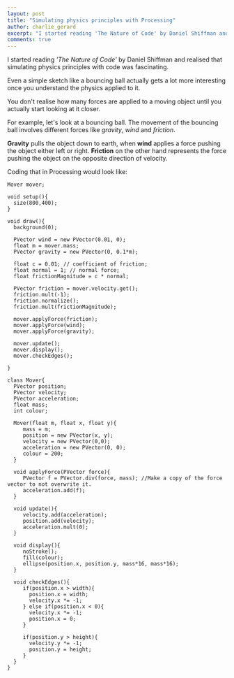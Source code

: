 ```yaml
---
layout: post
title: "Simulating physics principles with Processing"
author: charlie_gerard
excerpt: "I started reading 'The Nature of Code' by Daniel Shiffman and realised that simulating physics principles with code was fascinating..."
comments: true
---
```


I started reading *'The Nature of Code'* by Daniel Shiffman and realised that simulating physics principles with code was fascinating.

Even a simple sketch like a bouncing ball actually gets a lot more interesting once you understand the physics applied to it.

You don't realise how many forces are applied to a moving object until you actually start looking at it closer.

For example, let's look at a bouncing ball. The movement of the bouncing ball involves different forces like *gravity*, *wind* and *friction*.

**Gravity** pulls the object down to earth, when **wind** applies a force pushing the object either left or right. **Friction** on the other hand represents the force pushing the object on the opposite direction of velocity.  

Coding that in Processing would look like:

```
Mover mover;

void setup(){
  size(800,400);
}

void draw(){
  background(0);

  PVector wind = new PVector(0.01, 0);
  float m = mover.mass;
  PVector gravity = new PVector(0, 0.1*m);

  float c = 0.01; // coefficient of friction;
  float normal = 1; // normal force;
  float frictionMagnitude = c * normal;

  PVector friction = mover.velocity.get();
  friction.mult(-1);
  friction.normalize();
  friction.mult(frictionMagnitude);

  mover.applyForce(friction);
  mover.applyForce(wind);
  mover.applyForce(gravity);

  mover.update();
  mover.display();
  mover.checkEdges();

}

class Mover{
  PVector position;
  PVector velocity;
  PVector acceleration;
  float mass;
  int colour;

  Mover(float m, float x, float y){
     mass = m;
     position = new PVector(x, y);
     velocity = new PVector(0,0);
     acceleration = new PVector(0, 0);
     colour = 200;
  }

  void applyForce(PVector force){
     PVector f = PVector.div(force, mass); //Make a copy of the force vector to not overwrite it.
     acceleration.add(f);
  }

  void update(){        
     velocity.add(acceleration);
     position.add(velocity);
     acceleration.mult(0);
  }

  void display(){
     noStroke();
     fill(colour);
     ellipse(position.x, position.y, mass*16, mass*16);
  }

  void checkEdges(){
     if(position.x > width){
       position.x = width;
       velocity.x *= -1;
     } else if(position.x < 0){
       velocity.x *= -1;
       position.x = 0;
     }

     if(position.y > height){
       velocity.y *= -1;
       position.y = height;
     }
  }
}
```
